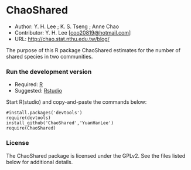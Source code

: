 ChaoShared
===========

- Author: Y. H. Lee ; K. S. Tseng ; Anne Chao
- Contributor: Y. H. Lee [coo20819@hotmail.com]
- URL: http://chao.stat.nthu.edu.tw/blog/

The purpose of this R package ChaoShared estimates for the number of shared species in two communities.

### Run the development version
- Required: [R](http://www.r-project.org/)
- Suggested: [Rstudio](http://www.rstudio.com/ide/download/)

Start R(studio) and copy-and-paste the commands below:

    #install.packages('devtools')
    require(devtools)
    install_github('ChaoShared','YuanHanLee')
    require(ChaoShared)

### License
The ChaoShared package is licensed under the GPLv2. See the files listed below for additional details.
